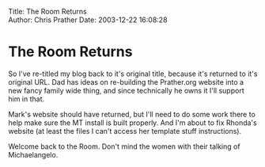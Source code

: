 Title: The Room Returns  
Author: Chris Prather
Date: 2003-12-22 16:08:28

# The Room Returns
So I've re-titled my blog back to it's original title, because it's returned to it's original URL. Dad has ideas on re-building the Prather.org website into a new fancy family wide thing, and since technically he owns it I'll support him in that. 

Mark's website should have returned, but I'll need to do some work there to help make sure the MT install is built properly. And I'm about to fix Rhonda's website (at least the files I can't access her template stuff instructions).

Welcome back to the Room. Don't mind the women with their talking of Michaelangelo.
